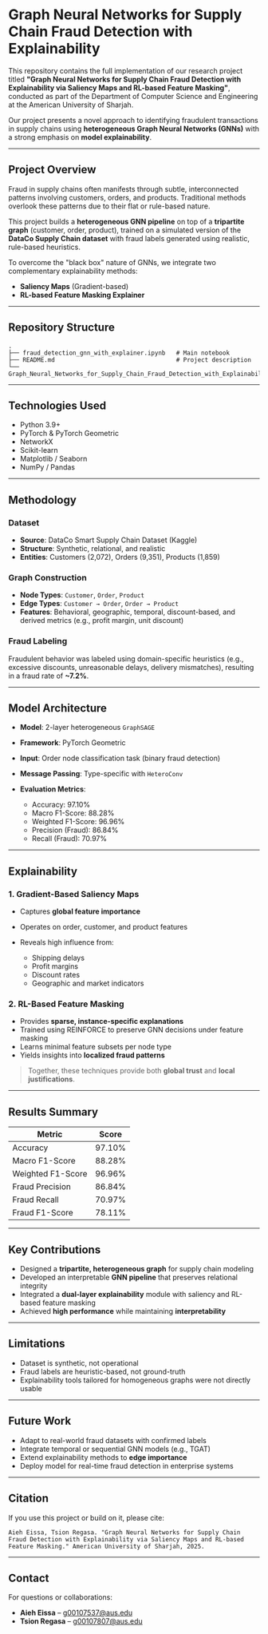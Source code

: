 # Graph Neural Networks for Supply Chain Fraud Detection with Explainability

This repository contains the full implementation of our research project titled **"Graph Neural Networks for Supply Chain Fraud Detection with Explainability via Saliency Maps and RL-based Feature Masking"**, conducted as part of the Department of Computer Science and Engineering at the American University of Sharjah.

Our project presents a novel approach to identifying fraudulent transactions in supply chains using **heterogeneous Graph Neural Networks (GNNs)** with a strong emphasis on **model explainability**.

---

## Project Overview

Fraud in supply chains often manifests through subtle, interconnected patterns involving customers, orders, and products. Traditional methods overlook these patterns due to their flat or rule-based nature.

This project builds a **heterogeneous GNN pipeline** on top of a **tripartite graph** (customer, order, product), trained on a simulated version of the **DataCo Supply Chain dataset** with fraud labels generated using realistic, rule-based heuristics.

To overcome the "black box" nature of GNNs, we integrate two complementary explainability methods:

* **Saliency Maps** (Gradient-based)
* **RL-based Feature Masking Explainer**

---

## Repository Structure

```
.
├── fraud_detection_gnn_with_explainer.ipynb   # Main notebook
├── README.md                                  # Project description
└── Graph_Neural_Networks_for_Supply_Chain_Fraud_Detection_with_Explainability_via_Saliency_Maps_and_RL_based_Feature_Masking.pdf
```

---

## Technologies Used

* Python 3.9+
* PyTorch & PyTorch Geometric
* NetworkX
* Scikit-learn
* Matplotlib / Seaborn
* NumPy / Pandas

---

## Methodology

### Dataset

* **Source**: DataCo Smart Supply Chain Dataset (Kaggle)
* **Structure**: Synthetic, relational, and realistic
* **Entities**: Customers (2,072), Orders (9,351), Products (1,859)

### Graph Construction

* **Node Types**: `Customer`, `Order`, `Product`
* **Edge Types**: `Customer → Order`, `Order → Product`
* **Features**: Behavioral, geographic, temporal, discount-based, and derived metrics (e.g., profit margin, unit discount)

### Fraud Labeling

Fraudulent behavior was labeled using domain-specific heuristics (e.g., excessive discounts, unreasonable delays, delivery mismatches), resulting in a fraud rate of **\~7.2%**.

---

## Model Architecture

* **Model**: 2-layer heterogeneous `GraphSAGE`
* **Framework**: PyTorch Geometric
* **Input**: Order node classification task (binary fraud detection)
* **Message Passing**: Type-specific with `HeteroConv`
* **Evaluation Metrics**:

  * Accuracy: 97.10%
  * Macro F1-Score: 88.28%
  * Weighted F1-Score: 96.96%
  * Precision (Fraud): 86.84%
  * Recall (Fraud): 70.97%

---

## Explainability

### 1. **Gradient-Based Saliency Maps**

* Captures **global feature importance**
* Operates on order, customer, and product features
* Reveals high influence from:

  * Shipping delays
  * Profit margins
  * Discount rates
  * Geographic and market indicators

### 2. **RL-Based Feature Masking**

* Provides **sparse, instance-specific explanations**
* Trained using REINFORCE to preserve GNN decisions under feature masking
* Learns minimal feature subsets per node type
* Yields insights into **localized fraud patterns**

> Together, these techniques provide both **global trust** and **local justifications**.

---

## Results Summary

| Metric            | Score  |
| ----------------- | ------ |
| Accuracy          | 97.10% |
| Macro F1-Score    | 88.28% |
| Weighted F1-Score | 96.96% |
| Fraud Precision   | 86.84% |
| Fraud Recall      | 70.97% |
| Fraud F1-Score    | 78.11% |

---

## Key Contributions

* Designed a **tripartite, heterogeneous graph** for supply chain modeling
* Developed an interpretable **GNN pipeline** that preserves relational integrity
* Integrated a **dual-layer explainability** module with saliency and RL-based feature masking
* Achieved **high performance** while maintaining **interpretability**

---

## Limitations

* Dataset is synthetic, not operational
* Fraud labels are heuristic-based, not ground-truth
* Explainability tools tailored for homogeneous graphs were not directly usable

---

## Future Work

* Adapt to real-world fraud datasets with confirmed labels
* Integrate temporal or sequential GNN models (e.g., TGAT)
* Extend explainability methods to **edge importance**
* Deploy model for real-time fraud detection in enterprise systems

---

## Citation

If you use this project or build on it, please cite:

```
Aieh Eissa, Tsion Regasa. "Graph Neural Networks for Supply Chain Fraud Detection with Explainability via Saliency Maps and RL-based Feature Masking." American University of Sharjah, 2025.
```

---

## Contact

For questions or collaborations:

* **Aieh Eissa** – [g00107537@aus.edu](mailto:g00107537@aus.edu)
* **Tsion Regasa** – [g00107807@aus.edu](mailto:g00107807@aus.edu)

